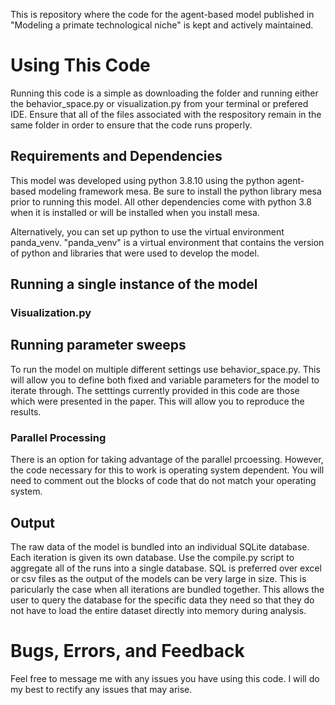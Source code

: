 This is repository where the code for the agent-based model published in "Modeling a primate technological niche" is kept and actively maintained.

# Using This Code

Running this code is a simple as downloading the folder and running either the behavior_space.py or visualization.py from your terminal or prefered IDE. Ensure that all of the files associated with the respository remain in the same folder in order to ensure that the code runs properly. 

## Requirements and Dependencies

This model was developed using python 3.8.10 using the python agent-based modeling framework mesa. Be sure to  install the python library mesa prior to running this model. All other dependencies come with python 3.8 when it is installed or will be installed when you install mesa. 

Alternatively, you can set up python to use the virtual environment panda_venv. "panda_venv" is a virtual environment that contains the version of python and libraries that were used to develop the model.

## Running a single instance of the model

### Visualization.py

## Running parameter sweeps

To run the model on multiple different settings use behavior_space.py. This will allow you to define both fixed and variable parameters for the model to iterate through. The setttings currently provided in this code are those which were presented in the paper. This will allow you to reproduce the results. 

### Parallel Processing

There is an option for taking advantage of the parallel prcoessing. However, the code necessary for this to work is operating system dependent. You will need to comment out the blocks of code that do not match your operating system. 

## Output

The raw data of the model is bundled into an individual SQLite database. Each iteration is given its own database. Use the compile.py script to aggregate all of the runs into a single database. SQL is preferred over excel or csv files as the output of the models can be very large in size. This is paricularly the case when all iterations are bundled together. This allows the user to query the database for the specific data they need so that they do not have to load the entire dataset directly into memory during analysis.   

# Bugs, Errors, and Feedback

Feel free to message me with any issues you have using this code. I will do my best to rectify any issues that may arise. 




 
